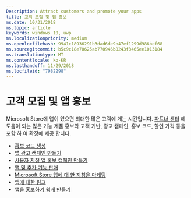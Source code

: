 ```yaml
---
Description: Attract customers and promote your apps
title: 고객 모집 및 앱 홍보
ms.date: 10/31/2018
ms.topic: article
keywords: windows 10, uwp
ms.localizationpriority: medium
ms.openlocfilehash: 9941c18936291b3dad6de9b47ef1299d986bef68
ms.sourcegitcommit: b5c9c18e70625ab770946b8243f3465ee1013184
ms.translationtype: MT
ms.contentlocale: ko-KR
ms.lasthandoff: 11/29/2018
ms.locfileid: "7982298"
---
```

# <a name="attract-customers-and-promote-your-apps"></a>고객 모집 및 앱 홍보

Microsoft Store에 앱이 있으면 최대한 많은 고객에 게는 시간입니다. [파트너 센터](https://partner.microsoft.com/dashboard) 에 도움이 되는 많은 기능 제품 홍보와 고객 기반, 광고 캠페인, 홍보 코드, 할인 가격 등을 포함 하 여 확장에 제공 합니다.

-   [홍보 코드 생성](generate-promotional-codes.md)
-   [앱 광고 캠페인 만들기](create-an-ad-campaign-for-your-app.md)
-   [사용자 지정 앱 홍보 캠페인 만들기](create-a-custom-app-promotion-campaign.md)
-   [앱 및 추가 기능 판매](put-apps-and-add-ons-on-sale.md)
-   [Microsoft Store 앱에 대 한 지침을 마케팅](app-marketing-guidelines.md)
-   [앱에 대한 링크](link-to-your-app.md)
-   [앱을 홍보하기 쉽게 만들기](make-your-app-easier-to-promote.md)

 

 
